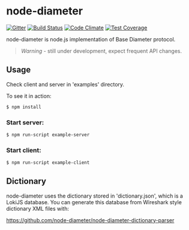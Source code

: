 # node-diameter

[![Gitter](https://img.shields.io/badge/gitter-join%20chat-1dce73.svg)](https://gitter.im/node-diameter/node-diameter?utm_source=badge&utm_medium=badge&utm_campaign=pr-badge)
[![Build Status](https://travis-ci.org/node-diameter/node-diameter.svg?branch=master)](https://travis-ci.org/node-diameter/node-diameter)
[![Code Climate](https://codeclimate.com/github/node-diameter/node-diameter/badges/gpa.svg)](https://codeclimate.com/github/node-diameter/node-diameter)
[![Test Coverage](https://codeclimate.com/github/node-diameter/node-diameter/badges/coverage.svg)](https://codeclimate.com/github/node-diameter/node-diameter/coverage)

node-diameter is node.js implementation of Base Diameter protocol. 

> *Warning* - still under development, expect frequent API changes. 

## Usage

Check client and server in 'examples' directory. 

To see it in action:

````bash
$ npm install
````

### Start server:
````bash
$ npm run-script example-server
````

### Start client:
````bash
$ npm run-script example-client
````

## Dictionary

node-diameter uses the dictionary stored in 'dictionary.json', which is a LokiJS database. You can generate this database from Wireshark style dictionary XML files with:

https://github.com/node-diameter/node-diameter-dictionary-parser
